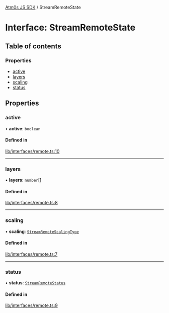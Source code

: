 [Atm0s JS SDK](../README.md) / StreamRemoteState

# Interface: StreamRemoteState

## Table of contents

### Properties

- [active](StreamRemoteState.md#active)
- [layers](StreamRemoteState.md#layers)
- [scaling](StreamRemoteState.md#scaling)
- [status](StreamRemoteState.md#status)

## Properties

### active

• **active**: `boolean`

#### Defined in

[lib/interfaces/remote.ts:10](https://github.com/8xFF/media-sdk-js/blob/d289714/src/lib/interfaces/remote.ts#L10)

___

### layers

• **layers**: `number`[]

#### Defined in

[lib/interfaces/remote.ts:8](https://github.com/8xFF/media-sdk-js/blob/d289714/src/lib/interfaces/remote.ts#L8)

___

### scaling

• **scaling**: [`StreamRemoteScalingType`](../enums/StreamRemoteScalingType.md)

#### Defined in

[lib/interfaces/remote.ts:7](https://github.com/8xFF/media-sdk-js/blob/d289714/src/lib/interfaces/remote.ts#L7)

___

### status

• **status**: [`StreamRemoteStatus`](../enums/StreamRemoteStatus.md)

#### Defined in

[lib/interfaces/remote.ts:9](https://github.com/8xFF/media-sdk-js/blob/d289714/src/lib/interfaces/remote.ts#L9)
